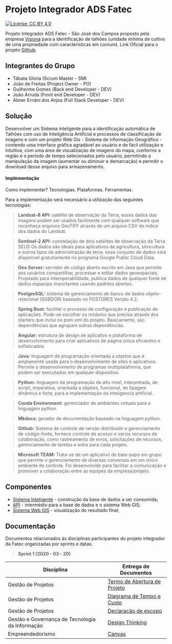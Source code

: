 # Projeto Integrador ADS Fatec

[![License: CC BY 4.0](https://img.shields.io/badge/license-MIT-green)](https://github.com/ProjetoIntegradorADSFatec/projeto-integrador-ads-fatec/blob/master/LICENSE)

Projeto Integrador ADS Fatec - São José dos Campos proposto pela empresa [Visiona](http://www.visionaespacial.com.br/) para a identificação de talhões (unidade mínima de cultivo de uma propriedade com características em comum). Link Oficial para o projeto [Github](https://github.com/ProjetoIntegradorADSFatec).

## Integrantes do Grupo

- Tábata Glória (Scrum Master - SM)
- Joâo de Freitas (Project Owner - PO)
- Guilherme Gomes (Back end Developer - DEV)
- João Arruda (Front end Developer - DEV)
- Abner Ernâni dos Anjos (Full Stack Developer - DEV)

## Solução

Desenvolver um Sistema inteligente para a identificação automática de Talhões com uso de Inteligência Artificial e processos de classificação de imagens e com um projeto Web Gis - Sistema de informação Geográfico - contendo uma interface gráfica agradável ao usuário e de fácil utilização e intuitiva, com uma área de visualização de imagens do mapa, conforme a região e o período de tempo selecionados pelo usuário, permitindo a manipulação da imagem (aumentar ou diminuir e demarcação) e permitir o download desse arquivo para armazenamento.


#### Implementação

Como implementar? Tecnologias. Plataformas. Ferramentas.

Para a implementação será necessário a utilização das seguintes tecnologias:

> **Landsat-8 API:** satélite de observação da Terra, esses dados das imagens  podem ser usados facilmente com qualquer software que reconheça arquivos GeoTIFF através de um arquivo CSV de índice dos dados do Landsat.

> **Sentinel-2 API:** constelação de dois satélites de observação da Terra SEUS Os dados são ideais para aplicativos de agricultura, silvicultura e outros tipos de administração de terra. esse conjunto de dados está disponível gratuitamente no programa Google Public Cloud Data.

> **Geo Server:** servidor de código aberto escrito em Java que permite aos usuários compartilhar, processar e editar dados geoespaciais. Projetado para interoperabilidade, publica dados de qualquer fonte de dados espaciais importantes usando padrões abertos.

> **PostgreSQL:** sistema de gerenciamento de banco de dados objeto-relacional (SGBDOR) baseado no POSTGRES Versão 4.2.

> **Spring Boot:** facilitar o processo de configuração e publicação de aplicações. Pode-se escolher os módulos que precisa através dos starters que inclui no pom.xml do projeto. Basicamente, são dependências que agrupam outras dependências.

> **Angular:** estrutura de design de aplicativo e plataforma de desenvolvimento para criar aplicativos de página única eficientes e sofisticados.

> **Java:** linguagem de programação orientada a objetos que é amplamente usada para o desenvolvimento de sites e aplicativos. Permite o desenvolvimento de programas multiplataforma, que podem ser executados em qualquer dispositivo.

> **Python:** linguagem de programação de alto nível, interpretada, de script, imperativa, orientada a objetos, funcional, de tipagem dinâmica e forte, para a implementação da inteligencia artificial.

> **Conda Environment:** gerenciador de ambientes virtuais para a linguagem python.

> **Mkdocs:** gerador de documentação baseado na linguagem python.

> **Github:** Sistema de controle de versão distribuido e gerenciamento de código-fonte, fornece controle de acesso e vários recursos de colaboração, como rastreamento de erros, solicitações de recursos, gerenciamento de tarefas e wikis para cada projeto.

> **Microsoft TEAM:** Trata-se de um aplicativo de bate-papo em grupo que permite o gerenciamento de diversas conversas em um único ambiente de controle. Foi desenvolvido para facilitar a comunicação e promover a colaboração entre as equipes da empresa/projeto.

## Componentes

- [Sistema Inteligente](https://github.com/ProjetoIntegradorADSFatec/python-cnn) - construção da base de dados a ser consumida;
- [API](https://github.com/ProjetoIntegradorADSFatec/api-restful) - intermédio para a base de dados e o sistema Web GIS;
- [Sistema Web GIS](https://github.com/ProjetoIntegradorADSFatec/web-gis) - visualização do resultado final;

## Documentação

Documentos relacionados às disciplinas participantes do projeto integrador da Fatec organizadas por sprints e datas.

> **Sprint 1 (2020 - 03 - 20)**

Disciplina                                      | Entrega de Documentos
------------------------------------------------|------------------------------
Gestão de Projetos                              |[Termo de Abertura de Projeto](https://drive.google.com/file/d/1nnV2h9FB3pbM5EfAqz9798ZM5i5_dByI/view?usp=sharing)
Gestão de Projetos                              |[Diagrama de Tempo e Custo](https://drive.google.com/file/d/1wMbgBH2JSWBZ-Wwjd0vlBqT1y6fgaFn_/view?usp=sharing)
Gestão de Projetos                              |[Declaração de escopo](https://drive.google.com/file/d/1hmpUrkC_63x_zu5t5hC8l96A9VVje4mf/view?usp=sharing)
Gestão e Governança de Tecnologia da Informação |[Design Thinking](https://drive.google.com/file/d/1RSSCUZSfVPDrsy4MWIIZzh7bvLL_jkMS/view?usp=sharing)
Empreendedorismo                                |[Canvas](https://drive.google.com/file/d/11-YebQ9FPRX5kdglsJz-f4wltRxZvZJQ/view?usp=sharing)

<!-- > **Sprint 2 (2020 - 05 - 15)**

Disciplina                                      | Entrega de Documentos
------------------------------------------------|------------------------------
TODO                                            |TODO

> **Sprint 3 (2020 - 05 - 29)**

Disciplina                                      | Entrega de Documentos
------------------------------------------------|------------------------------
TODO                                            |TODO

> **Sprint 4 (2020 - 06 - 12)**

Disciplina                                      | Entrega de Documentos
------------------------------------------------|------------------------------
TODO                                            |TODO

> **Sprint 5 (2020 - 06 - 26)**

Disciplina                                      | Entrega de Documentos
------------------------------------------------|------------------------------
TODO                                            |TODO

> **Sprint Final (2020 - 07 - 10)**

Disciplina                                      | Entrega de Documentos
------------------------------------------------|------------------------------
TODO                                            |TODO -->
